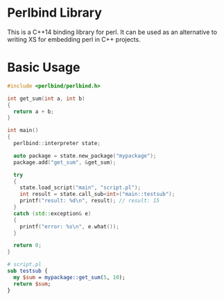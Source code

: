 
# Perlbind Library

This is a C++14 binding library for perl. It can be used as an alternative to writing XS for embedding perl in C++ projects.

# Basic Usage

```cpp
#include <perlbind/perlbind.h>

int get_sum(int a, int b)
{
  return a + b;
}

int main()
{
  perlbind::interpreter state;

  auto package = state.new_package("mypackage");
  package.add("get_sum", &get_sum);

  try
  {
    state.load_script("main", "script.pl");
    int result = state.call_sub<int>("main::testsub");
    printf("result: %d\n", result); // result: 15
  }
  catch (std::exception& e)
  {
    printf("error: %s\n", e.what());
  }

  return 0;
}
```

```perl
# script.pl
sub testsub {
  my $sum = mypackage::get_sum(5, 10);
  return $sum;
}
```
